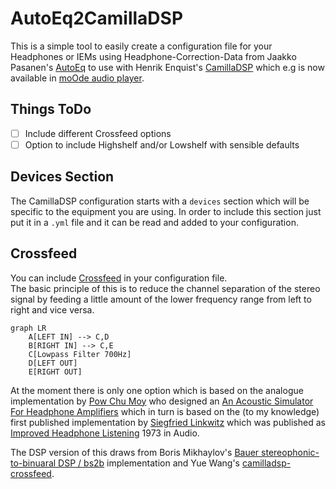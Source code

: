 # AutoEq2CamillaDSP

This is a simple tool to easily create a configuration file for your Headphones or IEMs using Headphone-Correction-Data from Jaakko Pasanen's [AutoEq](https://github.com/jaakkopasanen/AutoEq) to use with Henrik Enquist's [CamillaDSP](https://github.com/HEnquist/camilladsp) which e.g is now available in [moOde audio player](https://github.com/moode-player/moode).

## Things ToDo
- [ ] Include different Crossfeed options
- [ ] Option to include Highshelf and/or Lowshelf with sensible defaults

## Devices Section
The CamillaDSP configuration starts with a `devices` section which will be specific to the equipment you are using. In order to include this section just put it in a `.yml` file and it can be read and added to your configuration.

## Crossfeed
You can include [Crossfeed](https://en.wikipedia.org/wiki/Crossfeed) in your configuration file.  
The basic principle of this is to reduce the channel separation of the stereo signal by feeding a little amount of the lower frequency range from left to right and vice versa.

```
graph LR
    A[LEFT IN] --> C,D
    B[RIGHT IN] --> C,E
    C[Lowpass Filter 700Hz]
    D[LEFT OUT]
    E[RIGHT OUT]
```

At the moment there is only one option which is based on the analogue implementation by [Pow Chu Moy](https://jourshifi.wordpress.com/2016/03/17/the-hero-of-diy-audio-pow-chu-moy/) who designed an [An Acoustic Simulator For Headphone Amplifiers](https://headwizememorial.wordpress.com/2018/03/09/an-acoustic-simulator-for-headphone-amplifiers/) which in turn is based on the (to my knowledge) first published implementation by [Siegfried Linkwitz](https://en.wikipedia.org/wiki/Siegfried_Linkwitz) which was published as [Improved Headphone Listening](https://www.linkwitzlab.com/headphone-xfeed.htm) 1973 in Audio.



The DSP version of this draws from Boris Mikhaylov's [Bauer stereophonic-to-binuaral DSP / bs2b](http://bs2b.sourceforge.net) implementation and Yue Wang's [camilladsp-crossfeed](https://github.com/Wang-Yue/camilladsp-crossfeed).


